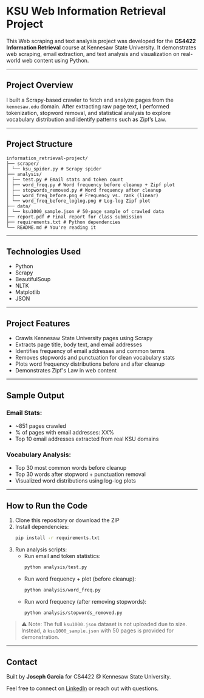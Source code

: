 # KSU Web Information Retrieval Project

This Web scraping and text analysis project was developed for the **CS4422 Information Retrieval** course at Kennesaw State University. It demonstrates web scraping, email extraction, and text analysis and visualization on real-world web content using Python.

---

## Project Overview

I built a Scrapy-based crawler to fetch and analyze pages from the `kennesaw.edu` domain. After extracting raw page text, I performed tokenization, stopword removal, and statistical analysis to explore vocabulary distribution and identify patterns such as Zipf’s Law.

---

## Project Structure

```
information_retrieval-project/
├── scraper/
│ └── ksu_spider.py # Scrapy spider
├── analysis/
│ ├── test.py # Email stats and token count
│ ├── word_freq.py # Word frequency before cleanup + Zipf plot
│ ├── stopwords_removed.py # Word frequency after cleanup
│ ├── word_freq_before.png # Frequency vs. rank (linear)
│ └── word_freq_before_loglog.png # Log-log Zipf plot
├── data/
│ └── ksu1000_sample.json # 50-page sample of crawled data
├── report.pdf # Final report for class submission
├── requirements.txt # Python dependencies
└── README.md # You're reading it
```

---

## Technologies Used

- Python
- Scrapy
- BeautifulSoup
- NLTK
- Matplotlib
- JSON

---

## Project Features

- Crawls Kennesaw State University pages using Scrapy
- Extracts page title, body text, and email addresses
- Identifies frequency of email addresses and common terms
- Removes stopwords and punctuation for clean vocabulary stats
- Plots word frequency distributions before and after cleanup
- Demonstrates Zipf's Law in web content

---

## Sample Output

### Email Stats:
- ~851 pages crawled
- % of pages with email addresses: XX%
- Top 10 email addresses extracted from real KSU domains

### Vocabulary Analysis:
- Top 30 most common words before cleanup
- Top 30 words after stopword + punctuation removal
- Visualized word distributions using log-log plots

---

## How to Run the Code

1. Clone this repository or download the ZIP
2. Install dependencies:
    ```bash
    pip install -r requirements.txt
    ```
3. Run analysis scripts:
    - Run email and token statistics:
      ```bash
      python analysis/test.py
      ```
    - Run word frequency + plot (before cleanup):
      ```bash
      python analysis/word_freq.py
      ```
    - Run word frequency (after removing stopwords):
      ```bash
      python analysis/stopwords_removed.py
      ```


> ⚠️ Note: The full `ksu1000.json` dataset is not uploaded due to size. Instead, a `ksu1000_sample.json` with 50 pages is provided for demonstration.

---

## Contact

Built by **Joseph Garcia** for CS4422 @ Kennesaw State University.

Feel free to connect on [LinkedIn](https://www.linkedin.com/in/josephgarcia03) or reach out with questions.

